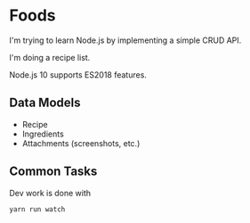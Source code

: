 # Foods

I'm trying to learn Node.js by implementing a simple CRUD API.

I'm doing a recipe list.

Node.js 10 supports ES2018 features.

## Data Models

* Recipe
* Ingredients
* Attachments (screenshots, etc.)

## Common Tasks

Dev work is done with

```sh
yarn run watch
```

